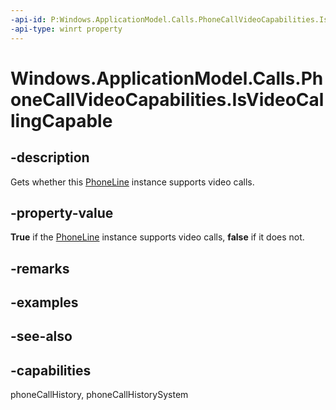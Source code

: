 ```yaml
---
-api-id: P:Windows.ApplicationModel.Calls.PhoneCallVideoCapabilities.IsVideoCallingCapable
-api-type: winrt property
---
```


<!-- Property syntax
public bool IsVideoCallingCapable { get; }
-->

# Windows.ApplicationModel.Calls.PhoneCallVideoCapabilities.IsVideoCallingCapable

## -description
Gets whether this [PhoneLine](phoneline.md) instance supports video calls.

## -property-value
**True** if the [PhoneLine](phoneline.md) instance supports video calls, **false** if it does not.

## -remarks

## -examples

## -see-also

## -capabilities
phoneCallHistory, phoneCallHistorySystem
